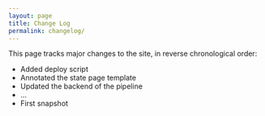 ```yaml
---
layout: page
title: Change Log
permalink: changelog/
---
```


This page tracks major changes to the site, in reverse chronological order:

- Added deploy script
- Annotated the state page template
- Updated the backend of the pipeline
- ...
- First snapshot
